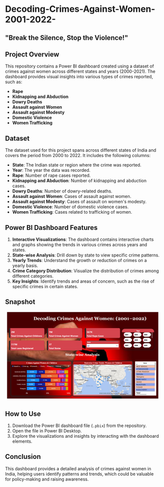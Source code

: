 # Decoding-Crimes-Against-Women-2001-2022-

## "Break the Silence, Stop the Violence!"

## Project Overview

This repository contains a Power BI dashboard created using a dataset of crimes against women across different states and years (2000-2021). The dashboard provides visual insights into various types of crimes reported, such as:  
- **Rape**  
- **Kidnapping and Abduction**  
- **Dowry Deaths**  
- **Assault against Women**  
- **Assault against Modesty**  
- **Domestic Violence**  
- **Women Trafficking**

## Dataset

The dataset used for this project spans across different states of India and covers the period from 2000 to 2022. It includes the following columns:  
- **State**: The Indian state or region where the crime was reported.  
- **Year**: The year the data was recorded.  
- **Rape**: Number of rape cases reported.  
- **Kidnapping and Abduction**: Number of kidnapping and abduction cases.  
- **Dowry Deaths**: Number of dowry-related deaths.  
- **Assault against Women**: Cases of assault against women.  
- **Assault against Modesty**: Cases of assault on women's modesty.  
- **Domestic Violence**: Number of domestic violence cases.  
- **Women Trafficking**: Cases related to trafficking of women.

## Power BI Dashboard Features

1. **Interactive Visualizations**: The dashboard contains interactive charts and graphs showing the trends in various crimes across years and states.  
2. **State-wise Analysis**: Drill down by state to view specific crime patterns.  
3. **Yearly Trends**: Understand the growth or reduction of crimes on a yearly basis.  
4. **Crime Category Distribution**: Visualize the distribution of crimes among different categories.  
5. **Key Insights**: Identify trends and areas of concern, such as the rise of specific crimes in certain states.

## Snapshot
![Alt Text](https://github.com/SunilKulali/Decoding-Crimes-Against-Women-2001-2022-/blob/main/Dashboard.png)


## How to Use

1. Download the Power BI dashboard file (`.pbix`) from the repository.  
2. Open the file in Power BI Desktop.  
3. Explore the visualizations and insights by interacting with the dashboard elements.

## Conclusion

This dashboard provides a detailed analysis of crimes against women in India, helping users identify patterns and trends, which could be valuable for policy-making and raising awareness.

